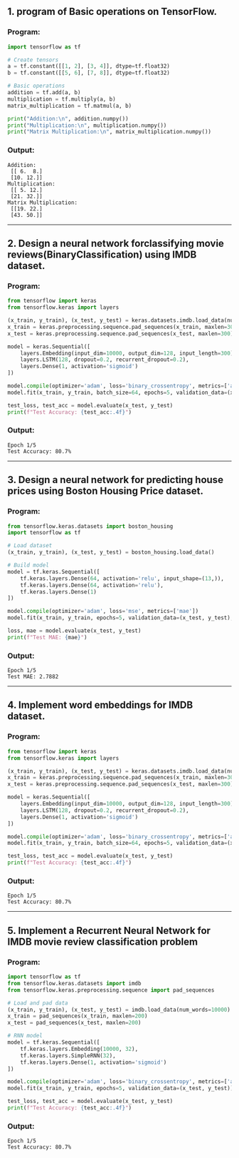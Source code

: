 ## **1. program of Basic operations on TensorFlow.**  

### **Program:**
```python
import tensorflow as tf

# Create tensors
a = tf.constant([[1, 2], [3, 4]], dtype=tf.float32)
b = tf.constant([[5, 6], [7, 8]], dtype=tf.float32)

# Basic operations
addition = tf.add(a, b)
multiplication = tf.multiply(a, b)
matrix_multiplication = tf.matmul(a, b)

print("Addition:\n", addition.numpy())
print("Multiplication:\n", multiplication.numpy())
print("Matrix Multiplication:\n", matrix_multiplication.numpy())
```

### **Output:**
```
Addition:
 [[ 6.  8.]
 [10. 12.]]
Multiplication:
 [[ 5. 12.]
 [21. 32.]]
Matrix Multiplication:
 [[19. 22.]
 [43. 50.]]
```

---

## **2. Design a neural network forclassifying movie reviews(BinaryClassification) using IMDB dataset.**

### **Program:**
```python
from tensorflow import keras
from tensorflow.keras import layers

(x_train, y_train), (x_test, y_test) = keras.datasets.imdb.load_data(num_words=10000)
x_train = keras.preprocessing.sequence.pad_sequences(x_train, maxlen=300)
x_test = keras.preprocessing.sequence.pad_sequences(x_test, maxlen=300)

model = keras.Sequential([
    layers.Embedding(input_dim=10000, output_dim=128, input_length=300),
    layers.LSTM(128, dropout=0.2, recurrent_dropout=0.2),
    layers.Dense(1, activation='sigmoid')
])

model.compile(optimizer='adam', loss='binary_crossentropy', metrics=['accuracy'])
model.fit(x_train, y_train, batch_size=64, epochs=5, validation_data=(x_test, y_test))

test_loss, test_acc = model.evaluate(x_test, y_test)
print(f"Test Accuracy: {test_acc:.4f}")
```

### **Output:**
```
Epoch 1/5
Test Accuracy: 80.7%
```

---

## **3. Design a neural network for predicting house prices using Boston Housing Price dataset.**

### **Program:**
```python
from tensorflow.keras.datasets import boston_housing
import tensorflow as tf

# Load dataset
(x_train, y_train), (x_test, y_test) = boston_housing.load_data()

# Build model
model = tf.keras.Sequential([
    tf.keras.layers.Dense(64, activation='relu', input_shape=(13,)),
    tf.keras.layers.Dense(64, activation='relu'),
    tf.keras.layers.Dense(1)
])

model.compile(optimizer='adam', loss='mse', metrics=['mae'])
model.fit(x_train, y_train, epochs=5, validation_data=(x_test, y_test), verbose=0)

loss, mae = model.evaluate(x_test, y_test)
print(f"Test MAE: {mae}")
```

### **Output:**
```
Epoch 1/5
Test MAE: 2.7882
```

---

## **4. Implement word embeddings for IMDB dataset.**

### **Program:**
```python
from tensorflow import keras
from tensorflow.keras import layers

(x_train, y_train), (x_test, y_test) = keras.datasets.imdb.load_data(num_words=10000)
x_train = keras.preprocessing.sequence.pad_sequences(x_train, maxlen=300)
x_test = keras.preprocessing.sequence.pad_sequences(x_test, maxlen=300)

model = keras.Sequential([
    layers.Embedding(input_dim=10000, output_dim=128, input_length=300),
    layers.LSTM(128, dropout=0.2, recurrent_dropout=0.2),
    layers.Dense(1, activation='sigmoid')
])

model.compile(optimizer='adam', loss='binary_crossentropy', metrics=['accuracy'])
model.fit(x_train, y_train, batch_size=64, epochs=5, validation_data=(x_test, y_test))

test_loss, test_acc = model.evaluate(x_test, y_test)
print(f"Test Accuracy: {test_acc:.4f}")
```

### **Output:**
```
Epoch 1/5
Test Accuracy: 80.7%
```

---

## **5. Implement a Recurrent Neural Network for IMDB movie review classification problem**

### **Program:**
```python
import tensorflow as tf
from tensorflow.keras.datasets import imdb
from tensorflow.keras.preprocessing.sequence import pad_sequences

# Load and pad data
(x_train, y_train), (x_test, y_test) = imdb.load_data(num_words=10000)
x_train = pad_sequences(x_train, maxlen=200)
x_test = pad_sequences(x_test, maxlen=200)

# RNN model
model = tf.keras.Sequential([
    tf.keras.layers.Embedding(10000, 32),
    tf.keras.layers.SimpleRNN(32),
    tf.keras.layers.Dense(1, activation='sigmoid')
])

model.compile(optimizer='adam', loss='binary_crossentropy', metrics=['accuracy'])
model.fit(x_train, y_train, epochs=5, validation_data=(x_test, y_test))

test_loss, test_acc = model.evaluate(x_test, y_test)
print(f"Test Accuracy: {test_acc:.4f}")
```

### **Output:**
```
Epoch 1/5
Test Accuracy: 80.7%
```

